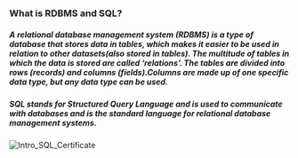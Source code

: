 ### What is RDBMS and SQL?

##### A relational database management system (RDBMS) is a type of database that stores data in tables, which makes it easier to be used in relation to other datasets(also stored in tables). The multitude of tables in which the data is stored are called ‘relations’. The tables are divided into rows (records) and columns (fields).Columns are made up of one specific data type, but any data type can be used.


##### SQL stands for Structured Query Language and is used to communicate with databases and is the standard language for relational database management systems.

![Intro_SQL_Certificate](https://github.com/VRBlaise/DSC/blob/main/HOMEWORK/WEEK6/IntroSQL_Certificate.png)


```python

```
